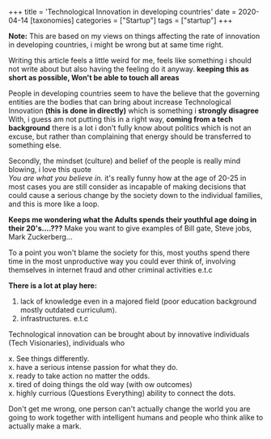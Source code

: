+++
title = 'Technological Innovation in developing countries'
date = 2020-04-14
[taxonomies]
categories = ["Startup"]
tags = ["startup"]
+++

<b>Note:</b> This are based on my views on things affecting the rate of innovation in developing countries, i might be wrong but at same time right.

Writing this article feels a little weird for me, feels like something i should not write about but also having the feeling do it anyway. **keeping this as short as possible, Won't be able to touch all areas**


People in developing countries seem to have the believe that the governing entities are the bodies that can bring about increase Technological Innovation **(this is done in directly)** which is something i **strongly disagree** With, i guess am not putting this in a right way, **coming from a tech background** there is a lot i don't fully know about politics which is not an excuse, but rather than complaining that energy should be transferred to something else.

 
Secondly, the mindset (culture) and belief of the people is really mind blowing, i love this quote<br> 
<cite>You are what you believe in.</cite> it's really funny how at the age of 20-25 in most cases you are still consider as incapable of making decisions that could cause a serious change by the society down to the individual families, and this is more like a loop.<br> 

**Keeps me wondering what the Adults spends their youthful age doing in their 20's....???** Make you want to give examples of Bill gate, Steve jobs, Mark Zuckerberg...

To a point you won't blame the society for this, most youths spend there time in the most unproductive way you could ever think of, involving themselves in internet fraud and other criminal activities e.t.c 


**There is a lot at play here:**
1. lack of knowledge even in a majored field (poor education background mostly outdated curriculum).
2. infrastructures. e.t.c



Technological innovation can be brought about by innovative individuals (Tech Visionaries), individuals who

x. See things differently.<br>
x. have a serious intense passion for what they do.<br>
x. ready to take action no matter the odds.<br>
x. tired of doing things the old way (with ow outcomes)<br>
x. highly currious (Questions Everything) ability to connect the dots.<br>


Don't get me wrong, one person can't actually change the world you are going to work together with intelligent humans and people who think alike to actually make a mark. 
